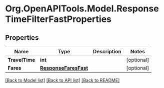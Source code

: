 # Org.OpenAPITools.Model.ResponseTimeFilterFastProperties

## Properties

Name | Type | Description | Notes
------------ | ------------- | ------------- | -------------
**TravelTime** | **int** |  | [optional] 
**Fares** | [**ResponseFaresFast**](ResponseFaresFast.md) |  | [optional] 

[[Back to Model list]](../README.md#documentation-for-models) [[Back to API list]](../README.md#documentation-for-api-endpoints) [[Back to README]](../README.md)

